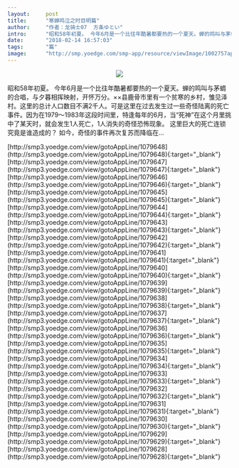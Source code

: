 ```yaml
---
layout:     post
title:      "寒蝉鸣泣之时目明篇"
author:     "作者：龙骑士07  方条ゆとい"
intro:      "昭和58年初夏。 今年6月是一个比往年酷暑都要热的一个夏天。蝉的鸣叫与茅蜩的合唱，与夕暮相挥映射，开怀万分。××县鹿骨市里有一个贫寒的乡村，雏见泽村。这里的总计人口数目不满2千人。可是这里在过去发生过一些奇怪陆离的死亡事件。因为在1979～1983年这段时间里，特逢每年的6月，当“死神”在这个月里挑中了某天时，就会发生1人死亡，1人消失的奇怪恐怖现象。 这里巨大的死亡连锁究竟是谁造成的？ 如今，奇怪的事件再次复苏而降临在..."
date:       "2018-02-14 16:57:03"
tags:       "篇"
image:      "http://smp.yoedge.com/smp-app/resource/viewImage/1002757appline.png"
---
```

<div style="text-align: center">
<p><img src="http://smp.yoedge.com/smp-app/resource/viewImage/1002757appline.png"/></p>
</div>
<p class="post-meta">
<span>昭和58年初夏。 今年6月是一个比往年酷暑都要热的一个夏天。蝉的鸣叫与茅蜩的合唱，与夕暮相挥映射，开怀万分。××县鹿骨市里有一个贫寒的乡村，雏见泽村。这里的总计人口数目不满2千人。可是这里在过去发生过一些奇怪陆离的死亡事件。因为在1979～1983年这段时间里，特逢每年的6月，当“死神”在这个月里挑中了某天时，就会发生1人死亡，1人消失的奇怪恐怖现象。 这里巨大的死亡连锁究竟是谁造成的？ 如今，奇怪的事件再次复苏而降临在...</span>
</p>
[http://smp3.yoedge.com/view/gotoAppLine/1079648](http://smp3.yoedge.com/view/gotoAppLine/1079648){:target="_blank"}
[http://smp3.yoedge.com/view/gotoAppLine/1079647](http://smp3.yoedge.com/view/gotoAppLine/1079647){:target="_blank"}
[http://smp3.yoedge.com/view/gotoAppLine/1079646](http://smp3.yoedge.com/view/gotoAppLine/1079646){:target="_blank"}
[http://smp3.yoedge.com/view/gotoAppLine/1079645](http://smp3.yoedge.com/view/gotoAppLine/1079645){:target="_blank"}
[http://smp3.yoedge.com/view/gotoAppLine/1079644](http://smp3.yoedge.com/view/gotoAppLine/1079644){:target="_blank"}
[http://smp3.yoedge.com/view/gotoAppLine/1079643](http://smp3.yoedge.com/view/gotoAppLine/1079643){:target="_blank"}
[http://smp3.yoedge.com/view/gotoAppLine/1079642](http://smp3.yoedge.com/view/gotoAppLine/1079642){:target="_blank"}
[http://smp3.yoedge.com/view/gotoAppLine/1079641](http://smp3.yoedge.com/view/gotoAppLine/1079641){:target="_blank"}
[http://smp3.yoedge.com/view/gotoAppLine/1079640](http://smp3.yoedge.com/view/gotoAppLine/1079640){:target="_blank"}
[http://smp3.yoedge.com/view/gotoAppLine/1079639](http://smp3.yoedge.com/view/gotoAppLine/1079639){:target="_blank"}
[http://smp3.yoedge.com/view/gotoAppLine/1079638](http://smp3.yoedge.com/view/gotoAppLine/1079638){:target="_blank"}
[http://smp3.yoedge.com/view/gotoAppLine/1079637](http://smp3.yoedge.com/view/gotoAppLine/1079637){:target="_blank"}
[http://smp3.yoedge.com/view/gotoAppLine/1079636](http://smp3.yoedge.com/view/gotoAppLine/1079636){:target="_blank"}
[http://smp3.yoedge.com/view/gotoAppLine/1079635](http://smp3.yoedge.com/view/gotoAppLine/1079635){:target="_blank"}
[http://smp3.yoedge.com/view/gotoAppLine/1079634](http://smp3.yoedge.com/view/gotoAppLine/1079634){:target="_blank"}
[http://smp3.yoedge.com/view/gotoAppLine/1079633](http://smp3.yoedge.com/view/gotoAppLine/1079633){:target="_blank"}
[http://smp3.yoedge.com/view/gotoAppLine/1079632](http://smp3.yoedge.com/view/gotoAppLine/1079632){:target="_blank"}
[http://smp3.yoedge.com/view/gotoAppLine/1079631](http://smp3.yoedge.com/view/gotoAppLine/1079631){:target="_blank"}
[http://smp3.yoedge.com/view/gotoAppLine/1079630](http://smp3.yoedge.com/view/gotoAppLine/1079630){:target="_blank"}
[http://smp3.yoedge.com/view/gotoAppLine/1079629](http://smp3.yoedge.com/view/gotoAppLine/1079629){:target="_blank"}
[http://smp3.yoedge.com/view/gotoAppLine/1079628](http://smp3.yoedge.com/view/gotoAppLine/1079628){:target="_blank"}


